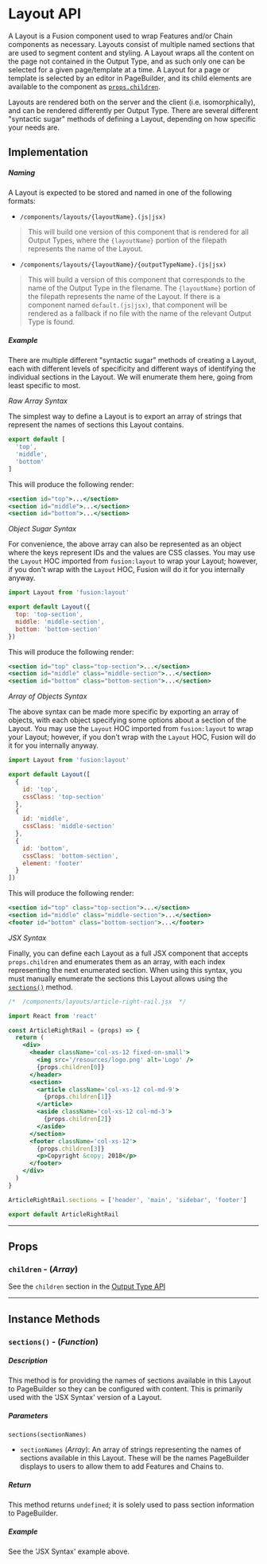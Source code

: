 # Layout API

A Layout is a Fusion component used to wrap Features and/or Chain components as necessary. Layouts consist of multiple named sections that are used to segment content and styling. A Layout wraps all the content on the page not contained in the Output Type, and as such only one can be selected for a given page/template at a time. A Layout for a page or template is selected by an editor in PageBuilder, and its child elements are available to the component as [`props.children`](#children).

Layouts are rendered both on the server and the client (i.e. isomorphically), and can be rendered differently per Output Type. There are several different "syntactic sugar" methods of defining a Layout, depending on how specific your needs are.

## Implementation

##### Naming

A Layout is expected to be stored and named in one of the following formats:

- `/components/layouts/{layoutName}.(js|jsx)`

> This will build one version of this component that is rendered for all Output Types, where the `{layoutName}` portion of the filepath represents the name of the Layout.

- `/components/layouts/{layoutName}/{outputTypeName}.(js|jsx)`

> This will build a version of this component that corresponds to the name of the Output Type in the filename. The `{layoutName}` portion of the filepath represents the name of the Layout. If there is a component named `default.(js|jsx)`, that component will be rendered as a fallback if no file with the name of the relevant Output Type is found.

##### Example

There are multiple different "syntactic sugar" methods of creating a Layout, each with different levels of specificity and different ways of identifying the individual sections in the Layout. We will enumerate them here, going from least specific to most.

*Raw Array Syntax*

The simplest way to define a Layout is to export an array of strings that represent the names of sections this Layout contains.

```js
export default [
  'top',
  'middle',
  'bottom'
]
```

This will produce the following render:

```jsx
<section id="top">...</section>
<section id="middle">...</section>
<section id="bottom">...</section>
```

*Object Sugar Syntax*

For convenience, the above array can also be represented as an object where the keys represent IDs and the values are CSS classes. You may use the `Layout` HOC imported from `fusion:layout` to wrap your Layout; however, if you don't wrap with the `Layout` HOC, Fusion will do it for you internally anyway.

```js
import Layout from 'fusion:layout'

export default Layout({
  top: 'top-section',
  middle: 'middle-section',
  bottom: 'bottom-section'
})
```

This will produce the following render:

```jsx
<section id="top" class="top-section">...</section>
<section id="middle" class="middle-section">...</section>
<section id="bottom" class="bottom-section">...</section>
```

*Array of Objects Syntax*

The above syntax can be made more specific by exporting an array of objects, with each object specifying some options about a section of the Layout. You may use the `Layout` HOC imported from `fusion:layout` to wrap your Layout; however, if you don't wrap with the `Layout` HOC, Fusion will do it for you internally anyway.

```js
import Layout from 'fusion:layout'

export default Layout([
  {
    id: 'top',
    cssClass: 'top-section'
  },
  {
    id: 'middle',
    cssClass: 'middle-section'
  },
  {
    id: 'bottom',
    cssClass: 'bottom-section',
    element: 'footer'
  }
])
```

This will produce the following render:

```jsx
<section id="top" class="top-section">...</section>
<section id="middle" class="middle-section">...</section>
<footer id="bottom" class="bottom-section">...</footer>
```

*JSX Syntax*

Finally, you can define each Layout as a full JSX component that accepts `props.children` and enumerates them as an array, with each index representing the next enumerated section. When using this syntax, you must manually enumerate the sections this Layout allows using the [`sections()`](#sections) method.

```jsx
/*  /components/layouts/article-right-rail.jsx  */

import React from 'react'

const ArticleRightRail = (props) => {
  return (
    <div>
      <header className='col-xs-12 fixed-on-small'>
        <img src='/resources/logo.png' alt='Logo' />
        {props.children[0]}
      </header>
      <section>
        <article className='col-xs-12 col-md-9'>
          {props.children[1]}
        </article>
        <aside className='col-xs-12 col-md-3'>
          {props.children[2]}
        </aside>
      </section>
      <footer className='col-xs-12'>
        {props.children[3]}
        <p>Copyright &copy; 2018</p>
      </footer>
    </div>
  )
}

ArticleRightRail.sections = ['header', 'main', 'sidebar', 'footer']

export default ArticleRightRail
```

-----

## Props

### `children` - (*Array*)

See the `children` section in the [Output Type API](./output-type.md#children)

-----

## Instance Methods

### `sections()` - (*Function*)

##### Description
This method is for providing the names of sections available in this Layout to PageBuilder so they can be configured with content. This is primarily used with the 'JSX Syntax' version of a Layout.

##### Parameters

`sections(sectionNames)`
- `sectionNames` (*Array*): An array of strings representing the names of sections available in this Layout. These will be the names PageBuilder displays to users to allow them to add Features and Chains to.

##### Return
This method returns `undefined`; it is solely used to pass section information to PageBuilder.

##### Example

See the 'JSX Syntax' example above.
